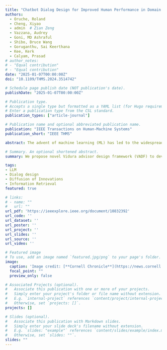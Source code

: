 ```yaml
---
title: "Chatbot Dialog Design for Improved Human Performance in Domain Knowledge Discovery"
authors:
  - Oruche, Roland
  - Cheng, Xiyao
  - admin  # Zian Zeng
  - Vazzana, Audrey
  - Goni, MD Ashraful
  - Shibo, Bruce Wang
  - Goruganthu, Sai Keerthana
  - Kee, Kerk
  - Calyam, Prasad
# author_notes:
# - "Equal contribution"
# - "Equal contribution"
date: "2025-01-07T00:00:00Z"
doi: "10.1109/THMS.2024.3514742"

# Schedule page publish date (NOT publication's date).
publishDate: "2025-01-07T00:00:00Z"

# Publication type.
# Accepts a single type but formatted as a YAML list (for Hugo requirements).
# Enter a publication type from the CSL standard.
publication_types: ["article-journal"]

# Publication name and optional abbreviated publication name.
publication: "IEEE Transactions on Human-Machine Systems"
publication_short: "IEEE THMS"

abstract: The advent of machine learning (ML) has led to the widespread adoption of developing task-oriented dialog systems for scientific applications (e.g., science gateways) where voluminous information sources are retrieved and curated for domain users. Yet, there still exists a challenge in designing chatbot dialog systems that achieve widespread diffusion among scientific communities. In this article, we propose a novel Vidura advisor design framework (VADF) to develop dialog system designs for information retrieval (IR) and question-answering (QA) tasks, while enabling the quantification of system utility based on human performance in diverse application environments. We adopt a socio-technical approach in our framework for designing dialog systems by utilizing domain expert feedback, which features a sparse retriever for enabling accurate responses in QA settings using linear interpolation smoothing. We apply our VADF for an exemplar science gateway, viz. KnowCOVID-19, to conduct experiments that demonstrate the utility of dialog systems based on IR and QA performance, application utility, and perceived adoption. Experimental results show our VADF approach significantly improves IR performance against retriever baselines (up to 5% increase) and QA performance against large language models (LLMs) such as ChatGPT (up to 43% increase) on scientific literature datasets. In addition, through a usability survey, we observe that measuring application utility and human performance when applying VADF to KnowCOVID-19 translates to an increase in perceived community adoption.

# Summary. An optional shortened abstract.
summary: We propose novel Vidura advisor design framework (VADF) to develop dialog system designs for information retrieval (IR) and question-answering (QA) tasks, while enabling the quantification of system utility based on human performance in diverse application environments.

tags:
- LLM
- Dialog design
- Diffusion of Innovations
- Information Retrieval
featured: true

# links:
# - name: ""
#   url: ""
url_pdf: 'https://ieeexplore.ieee.org/document/10832392'
url_code: ''
url_dataset: ''
url_poster: ''
url_project: ''
url_slides: ''
url_source: ''
url_video: ''

# Featured image
# To use, add an image named `featured.jpg/png` to your page's folder. 
image:
  caption: 'Image credit: [**Cornell Chronicle**](https://news.cornell.edu/stories/2024/07/research-decision-making-mystery-ai-chatbots)'
  focal_point: ""
  preview_only: false

# Associated Projects (optional).
#   Associate this publication with one or more of your projects.
#   Simply enter your project's folder or file name without extension.
#   E.g. `internal-project` references `content/project/internal-project/index.md`.
#   Otherwise, set `projects: []`.
projects: []

# Slides (optional).
#   Associate this publication with Markdown slides.
#   Simply enter your slide deck's filename without extension.
#   E.g. `slides: "example"` references `content/slides/example/index.md`.
#   Otherwise, set `slides: ""`.
slides: ""
---
```


<!-- {{% callout note %}}
Click the *Cite* button above to demo the feature to enable visitors to import publication metadata into their reference management software.
{{% /callout %}}

{{% callout note %}}
Create your slides in Markdown - click the *Slides* button to check out the example.
{{% /callout %}}

Add the publication's **full text** or **supplementary notes** here. You can use rich formatting such as including [code, math, and images](https://docs.hugoblox.com/content/writing-markdown-latex/). -->
